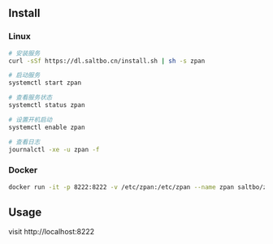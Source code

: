 ## Install

### Linux
```bash
# 安装服务
curl -sSf https://dl.saltbo.cn/install.sh | sh -s zpan

# 启动服务
systemctl start zpan

# 查看服务状态
systemctl status zpan

# 设置开机启动
systemctl enable zpan

# 查看日志
journalctl -xe -u zpan -f
```

### Docker
```bash
docker run -it -p 8222:8222 -v /etc/zpan:/etc/zpan --name zpan saltbo/zpan
```

## Usage

visit http://localhost:8222